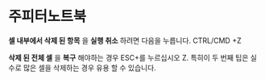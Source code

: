 # 주피터노트북

**셀 내부에서 삭제 된 항목** 을 **실행 취소** 하려면 다음을 누릅니다.
CTRL/CMD +Z

**삭제 된 전체 셀** 을 **복구** 해야하는 경우
ESC+를 누르십시오 Z.
특히이 두 번째 팁은 실수로 많은 셀을 삭제하는 경우 유용 할 수 있습니다.